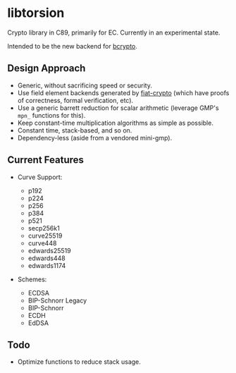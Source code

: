 # libtorsion

Crypto library in C89, primarily for EC. Currently in an experimental state.

Intended to be the new backend for [bcrypto].

## Design Approach

- Generic, without sacrificing speed or security.
- Use field element backends generated by [fiat-crypto] (which have proofs of
  correctness, formal verification, etc).
- Use a generic barrett reduction for scalar arithmetic (leverage GMP's `mpn_`
  functions for this).
- Keep constant-time multiplication algorithms as simple as possible.
- Constant time, stack-based, and so on.
- Dependency-less (aside from a vendored mini-gmp).

## Current Features

- Curve Support:
    - p192
    - p224
    - p256
    - p384
    - p521
    - secp256k1
    - curve25519
    - curve448
    - edwards25519
    - edwards448
    - edwards1174

- Schemes:
    - ECDSA
    - BIP-Schnorr Legacy
    - BIP-Schnorr
    - ECDH
    - EdDSA

## Todo

- Optimize functions to reduce stack usage.

[bcrypto]: https://github.com/bcoin-org/bcrypto
[fiat-crypto]: https://github.com/mit-plv/fiat-crypto
